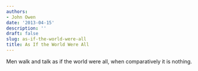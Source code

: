 ```yaml
---
authors:
- John Owen
date: '2013-04-15'
description: ''
draft: false
slug: as-if-the-world-were-all
title: As If the World Were All
---
```

Men walk and talk as if the world were all, when comparatively it is nothing.



